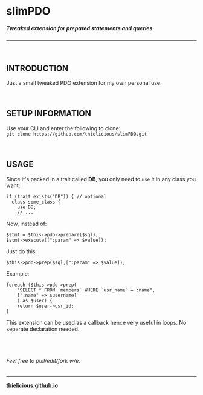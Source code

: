 # slimPDO
##### Tweaked extension for prepared statements and queries
---

<br>

## INTRODUCTION

Just a small tweaked PDO extension for my own personal use.

<br>

## SETUP INFORMATION

Use your CLI and enter the following to clone:<br>
`git clone https://github.com/thielicious/slimPDO.git`

<br>

## USAGE

Since it's packed in a trait called **DB**, you only need to `use` it in any class you want:
```
if (trait_exists("DB")) { // optional
  class some_class {
    use DB;
    // ...
```
Now, instead of:
```
$stmt = $this->pdo->prepare($sql);
$stmt->execute([":param" => $value]);
```
Just do this:
```
$this->pdo->prep($sql,[":param" => $value]);
```
Example:
```
foreach ($this->pdo->prep(
	"SELECT * FROM `members` WHERE `usr_name` = :name",
	[":name" => $username]
	) as $user) {
	return $user->usr_id;
}
```
This extension can be used as a callback hence very useful in loops. No separate declaration needed.

<br>
<br>

###### Feel free to pull/edit/fork w/e.

---
**[thielicious.github.io](http://thielicious.github.io)**
